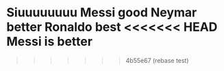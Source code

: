 Siuuuuuuuu
Messi good
Neymar better
Ronaldo best
<<<<<<< HEAD
Messi is better
=======

>>>>>>> 4b55e67 (rebase test)
